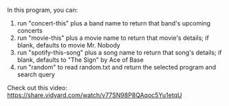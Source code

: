 
In this program, you can:
 1. run "concert-this" plus a band name to return that band's upcoming concerts
 2. run "movie-this" plus a movie name to return that movie's details; if blank, defaults to movie Mr. Nobody
 3. run "spotify-this-song" plus a song name to return that song's details; if blank, defaults to "The Sign" by Ace of Base
 4. run "random" to read random.txt and return the selected program and search query

Check out this video: https://share.vidyard.com/watch/v77SN98P8QAqoc5Yu1etqU
